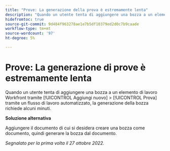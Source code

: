 ```yaml
---
title: "Prove: La generazione della prova è estremamente lenta"
description: "Quando un utente tenta di aggiungere una bozza a un elemento di lavoro Workfront tramite l’opzione Aggiungi nuovo > Prova, utilizzando un flusso di lavoro automatizzato, la generazione della bozza richiede alcuni minuti."
hidefromtoc: true
source-git-commit: 9d484f963278ae1e7b5df10379ed2d0c7b9caade
workflow-type: tm+mt
source-wordcount: '97'
ht-degree: 5%

---
```



# Prove: La generazione di prove è estremamente lenta

<!--This article is on the WF and WFP TOCs-->

Quando un utente tenta di aggiungere una bozza a un elemento di lavoro Workfront tramite [!UICONTROL Aggiungi nuovo] > [!UICONTROL Prova] tramite un flusso di lavoro automatizzato, la generazione della bozza richiede alcuni minuti.

**Soluzione alternativa**

Aggiungere il documento di cui si desidera creare una bozza come documento, quindi generare la bozza dal documento.

_Segnalato per la prima volta il 27 ottobre 2022._

